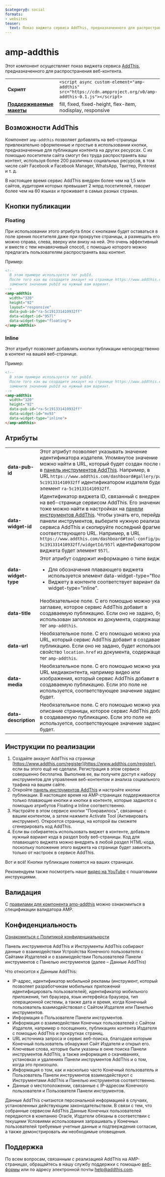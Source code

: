 ```yaml
---
$category@: social
formats:
- websites
teaser:
  text: Показ виджета сервиса AddThis, предназначенного для распространения веб-контента
---
```


<!--
Copyright 2018 The AMP HTML Authors. All Rights Reserved.

Licensed under the Apache License, Version 2.0 (the "License");
you may not use this file except in compliance with the License.
You may obtain a copy of the License at

      http://www.apache.org/licenses/LICENSE-2.0

Unless required by applicable law or agreed to in writing, software
distributed under the License is distributed on an "AS-IS" BASIS,
WITHOUT WARRANTIES OR CONDITIONS OF ANY KIND, either express or implied.
See the License for the specific language governing permissions and
limitations under the License.
-->

# amp-addthis

Этот компонент осуществляет показ виджета сервиса [AddThis](https://www.addthis.com), предназначенного для распространения веб-контента.

<table>
  <tr>
    <td width="40%"><strong>Скрипт</strong></td>
    <td><code>&lt;script async custom-element="amp-addthis" src="https://cdn.ampproject.org/v0/amp-addthis-0.1.js"&gt;&lt;/script&gt;</code></td>
  </tr>
  <tr>
    <td class="col-fourty"><strong><a href="../../../documentation/guides-and-tutorials/develop/style_and_layout/control_layout.md">Поддерживаемые макеты</a></strong></td>
    <td>fill, fixed, fixed-height, flex-item, nodisplay, responsive</td>
  </tr>
</table>


## Возможности AddThis

Компонент `amp-addthis` позволяет добавлять на веб-страницы привлекательно оформленные и простые в использовании кнопки, предназначенные для публикации контента на других ресурсах. С их помощью посетители сайта смогут без труда распространять ваш контент, используя более 200 различных социальных ресурсов, в том числе сайт Facebook и Facebook Manager, WhatsApp, Твиттер, Pinterest и т. д.

В настоящее время сервис AddThis внедрен более чем на 1,5 млн сайтов, аудитория которых превышает 2 млрд посетителей, говорит более чем на 60 языках и проживает в самых разных странах.

## Кнопки публикации

### Floating

При использовании этого атрибута блок с кнопками будет оставаться в поле зрения посетителя даже при прокрутке страницы, а размещать его можно справа, слева, вверху или внизу на ней. Это очень эффективный и вместе с тем ненавязчивый способ, с помощью которого можно предлагать пользователям распространять ваш контент.

Пример:
```html
<!--
  В этом примере используется тег pubId.
  После того как вы создадите аккаунт на странице https://www.addthis.com/dashboard,
  замените значение pubId на нужный вам вариант.
-->
<amp-addthis
  width="320"
  height="92"
  layout="responsive"
  data-pub-id="ra-5c191331410932ff"
  data-widget-id="957l"
  data-widget-type="floating">
</amp-addthis>
```

### Inline

Этот атрибут позволяет добавлять кнопки публикации непосредственно в контент на вашей веб-странице.

Пример:
```html
<!--
  В этом примере используется тег pubId.
  После того как вы создадите аккаунт на странице https://www.addthis.com/dashboard,
  замените значение pubId на нужный вам вариант.
-->
<amp-addthis
  width="320"
  height="92"
  data-pub-id="ra-5c191331410932ff"
  data-widget-id="mv93"
  data-widget-type="inline">
</amp-addthis>
```

## Атрибуты

<table>
  <tr>
    <td width="40%"><strong>data-pub-id</strong></td>
    <td>Этот атрибут позволяет указывать значение идентификатора издателя. Упомянутое значение можно найти в URL, который будет создан после входа в <a href="https://addthis.com/dashboard">панель инструментов AddThis</a>. Например, в URL <code>https://www.addthis.com/dashboard#gallery/pub/ra-5c191331410932ff</code> идентификатором издателя будет элемент <code>ra-5c191331410932ff</code>.</td>
  </tr>
  <tr>
    <td width="40%"><strong>data-widget-id</strong></td>
    <td>Идентификатор виджета ID, связанный с внедренным на веб-странице сервисом AddThis. Его значение тоже можно найти в настройках на <a href="https://addthis.com/dashboard">панели инструментов AddThis</a>. Чтобы узнать его, перейдите к панели инструментов, выберите нужную реализацию сервиса AddThis и скопируйте последний фрагмент соответствующего URL. Например, в URL <code>https://www.addthis.com/dashboard#tool-config/pub/ra-5c191331410932ff/widgetId/957l</code> идентификатором виджета будет элемент <code>957l</code>.</td>
  </tr>
  <tr>
    <td width="40%"><strong>data-widget-type</strong></td>
    <td>Этот атрибут содержит информацию о типе виджета.
      <ul>
        <li>Для обозначения плавающего виджета используется элемент data-widget-type="floating".</li>
        <li>Виджету в контенте соответствует вариант data-widget-type="inline".</li>
      </ul></td>
    </tr>
    <tr>
      <td width="40%"><strong>data-title</strong></td>
      <td>Необязательное поле. С его помощью можно указать заглавие, которое сервис AddThis добавит в создаваемую публикацию. Если оно не задано, будет использован заголовок из документа, содержащего тег <code>amp-addthis</code>.</td>
    </tr>
    <tr>
      <td width="40%"><strong>data-url</strong></td>
      <td>Необязательное поле. С его помощью можно указать URL, который сервис AddThis добавит в создаваемую публикацию. Если оно не задано, будет использовано свойство <code>location.href</code> из документа, содержащего тег <code>amp-addthis</code>.</td>
    </tr>
    <tr>
      <td width="40%"><strong>data-media</strong></td>
      <td>Необязательное поле. С его помощью можно указать URL медиаконтента, например видео или изображения, который сервис AddThis добавит в создаваемую публикацию. Если это поле не используется, соответствующее значение задано не будет.</td>
    </tr>
    <tr>
      <td width="40%"><strong>data-description</strong></td>
      <td>Необязательное поле. С его помощью можно указать описание страницы, которое сервис AddThis добавит в создаваемую публикацию. Если это поле не используется, соответствующее значение задано не будет.</td>
    </tr>
  </table>

## Инструкции по реализации

1. Создайте аккаунт AddThis на странице [https://www.addthis.com/register](https://www.addthis.com/register), если вы этого ещё не сделали. Регистрация в этом сервисе совершенно бесплатна. Выполнив ее, вы получите доступ к набору инструментов для управления веб-контентом и анализа социального трафика на вашем сайте.
1. Откройте [панель инструментов AddThis](https://addthis.com/dashboard) и настройте кнопки публикации. В настоящее время на AMP-страницах поддерживаются только плавающие кнопки и кнопки в контенте, которые задаются с помощью атрибутов Floating и Inline соответственно.
1. Настройте в этом сервисе кнопки "Понравилось", связанные с вашим контентом, а затем нажмите Activate Tool (Активировать инструмент). Откроется страница, на которой вы сможете сгенерировать код AddThis.
1. Если вы собираетесь использовать виджет в контенте, добавьте нужный вариант кода в раздел body веб-страницы. Код для плавающего виджета можно внедрять в любой раздел HTML-кода, поскольку положение этого виджета на странице будет зависеть только от настроек в сервисе AddThis.

Вот и всё! Кнопки публикации появятся на ваших страницах.

Рекомендуем также посмотреть наше [видео на YouTube](https://www.youtube.com/watch?v=BSkuAB4er2o) с пошаговыми инструкциями.
<amp-youtube width="480" height="270" data-videoid="BSkuAB4er2o" layout="responsive"></amp-youtube>

## Валидация

С [правилами для компонента amp-addthis](https://github.com/ampproject/amphtml/blob/master/extensions/amp-addthis/validator-amp-addthis.protoascii) можно ознакомиться в спецификации валидатора AMP.

## Конфиденциальность

[Ознакомиться с Политикой конфиденциальности](http://www.addthis.com/privacy/privacy-policy/)

Панель инструментов AddThis и Инструменты AddThis собирают данные о взаимодействии Устройства Конечного пользователя с Сайтами Издателей и о взаимодействии Пользователей Панели инструментов с Панелью инструментов (далее – Данные AddThis)

Что относится к Данным AddThis:

* IP-адрес, идентификатор мобильной рекламы (инструмент, который позволяет разработчикам мобильных приложений идентифицировать пользователей), идентификатор мобильного приложения, тип браузера, язык интерфейса браузера, тип операционной системы, а также дата и время, когда Конечный пользователь взаимодействовал с Сайтом Издателя или Панелью инструментов.
* Информация о Пользователе Панели инструментов.
* Информация о взаимодействии Конечных пользователей с Сайтом Издателя, например о посещениях, публикациях контента Издателя с помощью AddThis и прокрутках страниц.
* URL источника запроса и сервис веб-поиска, благодаря которым Конечный пользователь обнаружил Сайт Издателя и открыл его.
* Ключевые слова, которые были указаны в окне поиска Панели инструментов AddThis, а также информация о скачиваниях, установках и удалениях Панели инструментов AddThis и о том, когда это произошло.
* Информация о том, как и насколько часто Конечный пользователь и Пользователь Панели инструментов взаимодействуют с Инструментами AddThis и Панелью инструментов соответственно.
* Данные о местоположении, связанные с IP-адресом Конечного пользователя и Пользователя Панели инструментов.

Данные AddThis считаются персональной информацией в случаях, установленных действующим законодательством. В связи с тем, что собранные сервисом AddThis Данные Конечных пользователей передаются в компанию Oracle, Издатели обязаны в соответствии с текущими Условиями использования запрашивать у Конечных пользователей требуемые учетные данные и подтверждения согласия, а также демонстрировать им необходимые оповещения.

## Поддержка

По всем вопросам, связанным с реализацией AddThis на AMP-страницах, обращайтесь в нашу службу поддержки с помощью [веб-формы](https://www.addthis.com/support/) или по адресу электронной почты [help@addthis.com](mailto%3ahelp@addthis.com).
